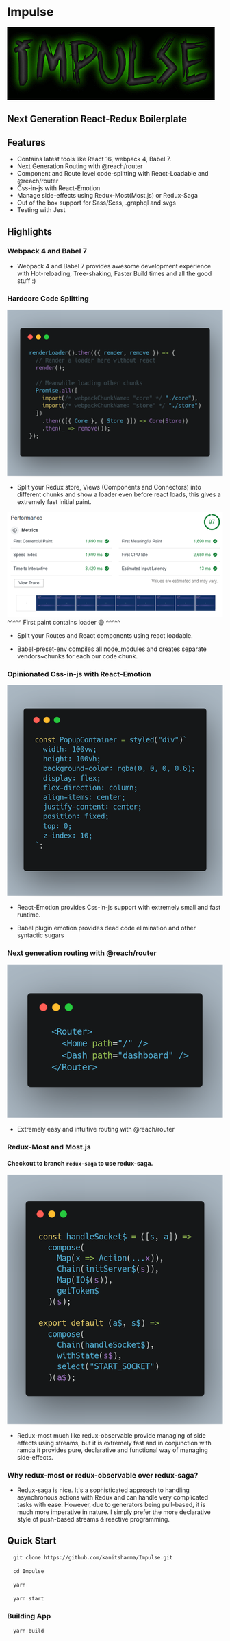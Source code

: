 # Impulse

<img src="codeimgs/logo.gif" />

## Next Generation React-Redux Boilerplate

## Features

- Contains latest tools like React 16, webpack 4, Babel 7.
- Next Generation Routing with @reach/router
- Component and Route level code-splitting with React-Loadable and @reach/router
- Css-in-js with React-Emotion
- Manage side-effects using Redux-Most(Most.js) or Redux-Saga
- Out of the box support for Sass/Scss, .graphql and svgs
- Testing with Jest

## Highlights

### Webpack 4 and Babel 7

- Webpack 4 and Babel 7 provides awesome development experience with Hot-reloading, Tree-shaking, Faster Build times and all the good stuff :)

### Hardcore Code Splitting

<img src="codeimgs/cs.png" />

- Split your Redux store, Views (Components and Connectors) into different chunks and show a loader even before react loads, this gives a extremely fast initial paint.

<img src="codeimgs/performance.png" /> ^^^^^ First paint contains loader :smile: ^^^^^

- Split your Routes and React components using react loadable.

- Babel-preset-env compiles all node_modules and creates separate vendors~chunks for each our code chunk.

### Opinionated Css-in-js with React-Emotion

<img src="codeimgs/emotion.png" />

- React-Emotion provides Css-in-js support with extremely small and fast runtime.

- Babel plugin emotion provides dead code elimination and other syntactic sugars

### Next generation routing with @reach/router

<img src="codeimgs/routes.png" />

- Extremely easy and intuitive routing with @reach/router

### Redux-Most and Most.js

#### Checkout to branch `redux-saga` to use redux-saga.

<img src="codeimgs/most.png" />

- Redux-most much like redux-observable provide managing of side effects using streams, but it is extremely fast and in conjunction with ramda it provides pure, declarative and functional way of managing side-effects.

### Why redux-most or redux-observable over redux-saga?

- Redux-saga is nice. It's a sophisticated approach to handling asynchronous actions with Redux and can handle very complicated tasks with ease. However, due to generators being pull-based, it is much more imperative in nature. I simply prefer the more declarative style of push-based streams & reactive programming.

## Quick Start

```
  git clone https://github.com/kanitsharma/Impulse.git

  cd Impulse

  yarn

  yarn start
```

### Building App

```
  yarn build
```
